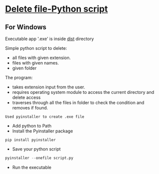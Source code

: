 # [Delete file-Python script](https://github.com/sthsuyash/Python_mini_projects/blob/main/Delete_file_script/deleteScript.py)
## For Windows

Executable app '.exe' is inside [dist](https://github.com/sthsuyash/Delete-file-Script/tree/main/dist) directory

Simple python script to delete:

- all files with given extension.
- files with given names.
- given folder

The program:

- takes extension input from the user.
- requires operating system module to access the current directory and delete access
- traverses through all the files in folder to check the condition and removes if found.

```
Used pyinstaller to create .exe file
```

- Add python to Path
- Install the Pyinstaller package

```terminal
pip install pyinstaller
```

- Save your python script

```python
pyinstaller --onefile script.py
```

- Run the executable

